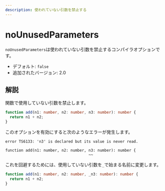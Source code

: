 ```yaml
---
description: 使われていない引数を禁止する
---
```


# noUnusedParameters

`noUnusedParameters`は使われていない引数を禁止するコンパイラオプションです。

- デフォルト: `false`
- 追加されたバージョン: 2.0

## 解説

関数で使用していない引数を禁止します。

```typescript
function add(n1: number, n2: number, n3: number): number {
  return n1 + n2;
}
```

このオプションを有効にすると次のようなエラーが発生します。

```text
error TS6133: 'n3' is declared but its value is never read.

function add(n1: number, n2: number, n3: number): number {
                                     ~~
```

これを回避するためには、使用していない引数を`_`で始まる名前に変更します。

```typescript
function add(n1: number, n2: number, _n3: number): number {
  return n1 + n2;
}
```
